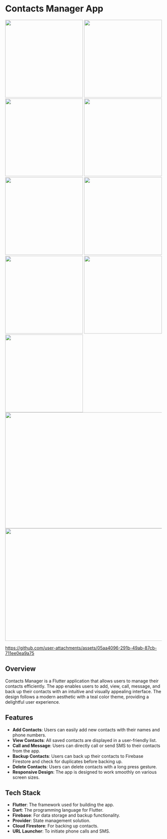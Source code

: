 # Contacts Manager App

<img src="https://github.com/user-attachments/assets/51e0066c-848f-4405-adbc-b3f11fe7dd6d" width="250">

<img src="https://github.com/user-attachments/assets/a8ce936a-3a7f-4713-9caf-644fb0ff9480" width="250">

<img src="https://github.com/user-attachments/assets/05995caf-8940-4e0e-a698-53be828359d1" width="250">

<img src="https://github.com/user-attachments/assets/f62f2df6-a251-49d2-8a96-93094a516f45" width="250">

<img src="https://github.com/user-attachments/assets/d0c6d850-d2e7-48e3-b0dc-e254d8877a28" width="250">

<img src="https://github.com/user-attachments/assets/7ab83d5a-47a8-47a7-af0b-adf06333cb3d" width="250">

<img src="https://github.com/user-attachments/assets/5dfa8b95-41fb-4104-a1fb-8efd21523c82" width="250">

<img src="https://github.com/user-attachments/assets/dcfde63d-3005-4e75-ac08-33f2b52a8fa7" width="250">

<img src="https://github.com/user-attachments/assets/ba7a7da2-2de1-44c5-a837-ec68a9a462c8" width="250">

<img src="https://github.com/user-attachments/assets/8cb3347a-d475-4af7-a671-0a345804f16c" width="1290" height="373">

<img src="https://github.com/user-attachments/assets/c02c19c6-ce42-4a10-85e5-f750fd260399" width="992" height="362">

https://github.com/user-attachments/assets/05aa4096-291b-49ab-87cb-711ee0ea9a75

## Overview

Contacts Manager is a Flutter application that allows users to manage their contacts efficiently. The app enables users to add, view, call, message, and back up their contacts with an intuitive and visually appealing interface. The design follows a modern aesthetic with a teal color theme, providing a delightful user experience.

## Features

- **Add Contacts**: Users can easily add new contacts with their names and phone numbers.
- **View Contacts**: All saved contacts are displayed in a user-friendly list.
- **Call and Message**: Users can directly call or send SMS to their contacts from the app.
- **Backup Contacts**: Users can back up their contacts to Firebase Firestore and check for duplicates before backing up.
- **Delete Contacts**: Users can delete contacts with a long press gesture.
- **Responsive Design**: The app is designed to work smoothly on various screen sizes.

## Tech Stack

- **Flutter**: The framework used for building the app.
- **Dart**: The programming language for Flutter.
- **Firebase**: For data storage and backup functionality.
- **Provider**: State management solution.
- **Cloud Firestore**: For backing up contacts.
- **URL Launcher**: To initiate phone calls and SMS.
